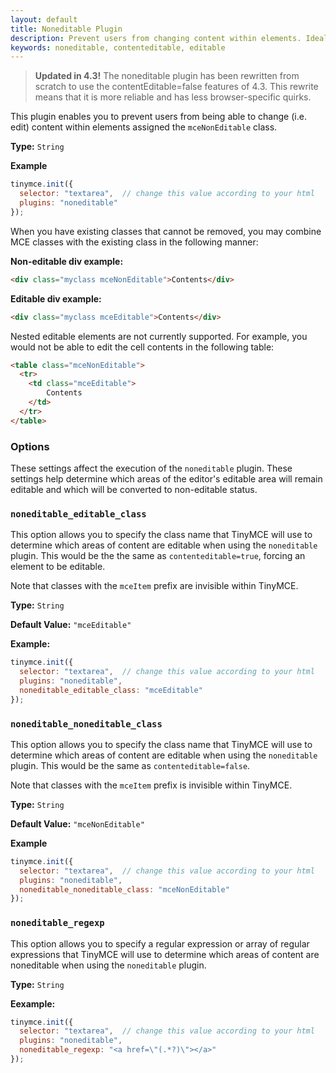 ```yaml
---
layout: default
title: Noneditable Plugin
description: Prevent users from changing content within elements. Ideal for templates.
keywords: noneditable, contenteditable, editable
---
```


> **Updated in 4.3!** The noneditable plugin has been rewritten from scratch to use the contentEditable=false features of 4.3. This rewrite means that it is more reliable and has less browser-specific quirks.

This plugin enables you to prevent users from being able to change (i.e. edit) content within elements assigned the `mceNonEditable` class.

**Type:** `String`

**Example**

```js
tinymce.init({
  selector: "textarea",  // change this value according to your html
  plugins: "noneditable"
});
```

When you have existing classes that cannot be removed, you may combine MCE classes with the existing class in the following manner:

**Non-editable div example:**

```html
<div class="myclass mceNonEditable">Contents</div>
```

**Editable div example:**

```html
<div class="myclass mceEditable">Contents</div>
```

Nested editable elements are not currently supported. For example, you would not be able to edit the cell contents in the following table:

```html
<table class="mceNonEditable">
  <tr>
    <td class="mceEditable">
        Contents
    </td>
  </tr>
</table>
```

### Options

These settings affect the execution of the `noneditable` plugin. These settings help determine which areas of the editor's editable area will remain editable and which will be converted to non-editable status.

### `noneditable_editable_class`

This option allows you to specify the class name that TinyMCE will use to determine which areas of content are editable when using the `noneditable` plugin. This would be the the same as `contenteditable=true`, forcing an element to be editable.

Note that classes with the `mceItem` prefix are invisible within TinyMCE.

**Type:** `String`

**Default Value:** `"mceEditable"`

**Example:**

```js
tinymce.init({
  selector: "textarea",  // change this value according to your html
  plugins: "noneditable",
  noneditable_editable_class: "mceEditable"
});
```

### `noneditable_noneditable_class`

This option allows you to specify the class name that TinyMCE will use to determine which areas of content are editable when using the `noneditable` plugin. This would be the same as `contenteditable=false`.

Note that classes with the `mceItem` prefix is invisible within TinyMCE.

**Type:** `String`

**Default Value:** `"mceNonEditable"`

**Example**

```js
tinymce.init({
  selector: "textarea",  // change this value according to your html
  plugins: "noneditable",
  noneditable_noneditable_class: "mceNonEditable"
});
```

### `noneditable_regexp`

This option allows you to specify a regular expression or array of regular expressions that TinyMCE will use to determine which areas of content are noneditable when using the `noneditable` plugin.

**Type:** `String`

**Eexample:**

```js
tinymce.init({
  selector: "textarea",  // change this value according to your html
  plugins: "noneditable",
  noneditable_regexp: "<a href=\"(.*?)\"></a>"
});
```
